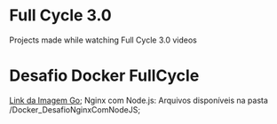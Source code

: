 # Full Cycle 3.0
Projects made while watching Full Cycle 3.0 videos

# Desafio Docker FullCycle
[Link da Imagem Go](https://hub.docker.com/repository/docker/victhorsuzart/fullcycle/general);
Nginx com Node.js: Arquivos disponíveis na pasta /Docker_DesafioNginxComNodeJS;
